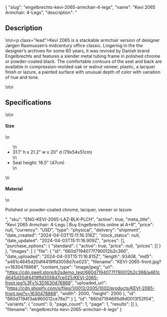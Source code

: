 {
  "slug": "engelbrechts-kevi-2065-armchair-4-legs",
  "name": "Kevi 2065 Armchair: 4-Legs",
  "description": "<h2>Description</h2>\n<!-- split -->\n<p class=\"lead\">Kevi 2065 is a stackable armchair version of designer Jørgen Rasmussen’s midcentury office classic. Lingering in the the designer’s archives for some 60 years, it was revived by Danish brand Engelbrechts and features a slender metal tubing frame in polished chrome or powder-coated black. The comfortable contours of the seat and back are available in compression-molded oak or walnut veneer, plastic, a lacquer finish or lazure, a painted surface with unusual depth of color with variation of hue and tone.    </p>\n<!-- split -->\n<h2>Specifications</h2>\n<!-- split -->\n<h4>Size</h4>\n<ul>\n<li>31.1\" h x 21.2\" w x 20\" d (79x54x51cm)</li>\n<li>Seat height: 18.5\" (47cm)</li>\n</ul>\n<h4>Material</h4>\n<p>Polished or powder-coated chrome, lacquer, veneer or lazure</p>",
  "sku": "ENG-KEVI-2065-LAZ-BLK-PLCH",
  "active": true,
  "meta_title": "Kevi 2065 Armchair: 4-Legs | Buy Engelbrechts online at A+R",
  "price": null,
  "currency": "USD",
  "type": "physical",
  "delivery": "shipment",
  "date_created": "2024-04-03T15:11:16.316Z",
  "stock_status": null,
  "date_updated": "2024-04-03T15:11:16.909Z",
  "prices": [],
  "purchase_options": {
    "standard": {
      "active": true,
      "price": null,
      "prices": []
    }
  },
  "images": [
    {
      "file": {
        "id": "660d7194077f790012b2c366",
        "date_uploaded": "2024-04-03T15:11:16.815Z",
        "length": 93408,
        "md5": "a461c4645d20df4419ffd3058d7ce025",
        "filename": "KEVI-2065-front.jpg?v=1630476868",
        "content_type": "image/jpeg",
        "url": "https://cdn.swell.store/b2sdemo_test/660d7194077f790012b2c366/a461c4645d20df4419ffd3058d7ce025/KEVI-2065-front.jpg%3Fv%3D1630476868",
        "uploaded_url": "https://cdn.shopify.com/s/files/1/0012/2005/1002/products/KEVI-2065-front.jpg?v=1630476868",
        "width": 2000,
        "height": 2000
      },
      "id": "660d7194f3ab960012ce76e7"
    }
  ],
  "id": "660d7194695d9d0013f52f04",
  "variants": {
    "count": 0,
    "page_count": 1,
    "page": 1,
    "results": []
  },
  "filename": "engelbrechts-kevi-2065-armchair-4-legs"
}